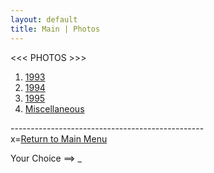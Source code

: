 ```yaml
---
layout: default
title: Main | Photos
---
```


<script>
document.addEventListener('keydown',function(e){
  if (e.key === '1') {
    window.location.href = '1993.html';
  } else if (e.key === '2') {
    window.location.href = '1994.html';
  } else if (e.key === '3') {
    window.location.href = '95';
  } else if (e.key === '4') {
    window.location.href = 'misc';
  } else if (e.key === 'x') {
    window.location.href = '/main.html';
  }
});
</script>

<<< PHOTOS >>>

1. [1993](1993.html)
2. [1994](1994.html)
3. [1995](95)
4. [Miscellaneous](misc)

------------------------------------------------<br />
x=[Return to Main Menu](/main.html)

Your Choice ==> _

